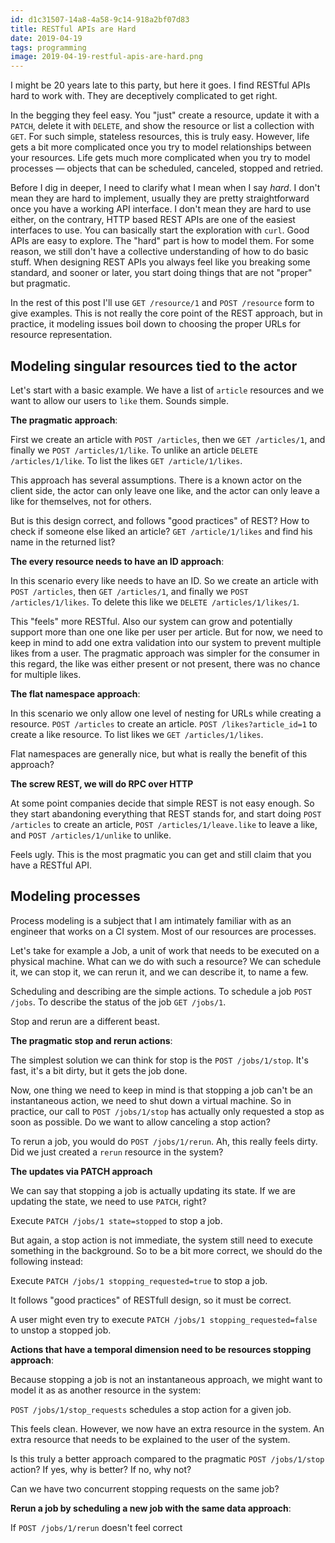```yaml
---
id: d1c31507-14a8-4a58-9c14-918a2bf07d83
title: RESTful APIs are Hard
date: 2019-04-19
tags: programming
image: 2019-04-19-restful-apis-are-hard.png
---
```


I might be 20 years late to this party, but here it goes. I find RESTful APIs
hard to work with. They are deceptively complicated to get right.

In the begging they feel easy. You "just" create a resource, update it with a
`PATCH`, delete it with `DELETE`, and show the resource or list a collection
with `GET`. For such simple, stateless resources, this is truly easy. However,
life gets a bit more complicated once you try to model relationships between
your resources. Life gets much more complicated when you try to model processes
&mdash; objects that can be scheduled, canceled, stopped and retried.

Before I dig in deeper, I need to clarify what I mean when I say _hard_. I don't
mean they are hard to implement, usually they are pretty straightforward once
you have a working API interface. I don't mean they are hard to use either, on
the contrary, HTTP based REST APIs are one of the easiest interfaces to use. You
can basically start the exploration with `curl`. Good APIs are easy to explore.
The "hard" part is how to model them. For some reason, we still don't have a
collective understanding of how to do basic stuff. When designing REST APIs you
always feel like you breaking some standard, and sooner or later, you start
doing things that are not "proper" but pragmatic.

In the rest of this post I'll use `GET /resource/1` and `POST /resource` form to
give examples. This is not really the core point of the REST approach, but in
practice, it modeling issues boil down to choosing the proper URLs for resource
representation.

## Modeling singular resources tied to the actor

Let's start with a basic example. We have a list of `article` resources and we
want to allow our users to `like` them. Sounds simple.

**The pragmatic approach**:

First we create an article with `POST /articles`, then we `GET /articles/1`,
and finally we `POST /articles/1/like`. To unlike an article
`DELETE /articles/1/like`. To list the likes `GET /article/1/likes`.

This approach has several assumptions. There is a known actor on the client side,
the actor can only leave one like, and the actor can only leave a like for
themselves, not for others.

But is this design correct, and follows "good practices" of REST?
How to check if someone else liked an article? `GET /article/1/likes` and find
his name in the returned list?

**The every resource needs to have an ID approach**:

In this scenario every like needs to have an ID. So we create an article with
`POST /articles`, then `GET /articles/1`, and finally we
`POST /articles/1/likes`. To delete this like we `DELETE /articles/1/likes/1`.

This "feels" more RESTful. Also our system can grow and potentially support
more than one one like per user per article. But for now, we need to keep in
mind to add one extra validation into our system to prevent multiple likes from
a user. The pragmatic approach was simpler for the consumer in this regard, the
like was either present or not present, there was no chance for multiple likes.

**The flat namespace approach**:

In this scenario we only allow one level of nesting for URLs while creating a
resource. `POST /articles` to create an article.
`POST /likes?article_id=1` to create a like resource. To list likes we `GET
/articles/1/likes`.

Flat namespaces are generally nice, but what is really the benefit of this
approach?

**The screw REST, we will do RPC over HTTP**

At some point companies decide that simple REST is not easy enough. So they
start abandoning everything that REST stands for, and start doing `POST
/articles` to create an article, `POST /articles/1/leave.like` to leave a like,
and `POST /articles/1/unlike` to unlike.

Feels ugly. This is the most pragmatic you can get and still claim that you
have a RESTful API.

## Modeling processes

Process modeling is a subject that I am intimately familiar with as an engineer
that works on a CI system. Most of our resources are processes.

Let's take for example a Job, a unit of work that needs to be executed on a
physical machine. What can we do with such a resource? We can schedule it, we
can stop it, we can rerun it, and we can describe it, to name a few.

Scheduling and describing are the simple actions. To schedule a job `POST
/jobs`. To describe the status of the job `GET /jobs/1`.

Stop and rerun are a different beast.

**The pragmatic stop and rerun actions**:

The simplest solution we can think for stop is the `POST /jobs/1/stop`. It's
fast, it's a bit dirty, but it gets the job done.

Now, one thing we need to keep in mind is that stopping a job can't be an
instantaneous action, we need to shut down a virtual machine. So in practice,
our call to `POST /jobs/1/stop` has actually only requested a stop as soon
as possible. Do we want to allow canceling a stop action?

To rerun a job, you would do `POST /jobs/1/rerun`. Ah, this really feels dirty.
Did we just created a `rerun` resource in the system?

**The updates via PATCH approach**

We can say that stopping a job is actually updating its state. If we are
updating the state, we need to use `PATCH`, right?

Execute `PATCH /jobs/1 state=stopped` to stop a job.

But again, a stop action is not immediate, the system still need to execute
something in the background. So to be a bit more correct, we should do the
following instead:

Execute `PATCH /jobs/1 stopping_requested=true` to stop a job.

It follows "good practices" of RESTfull design, so it must be correct.

A user might even try to execute `PATCH /jobs/1 stopping_requested=false` to
unstop a stopped job.

**Actions that have a temporal dimension need to be resources stopping approach**:

Because stopping a job is not an instantaneous approach, we might want to model
it as as another resource in the system:

`POST /jobs/1/stop_requests` schedules a stop action for a given job.

This feels clean. However, we now have an extra resource in the system. An extra
resource that needs to be explained to the user of the system.

Is this truly a better approach compared to the pragmatic `POST /jobs/1/stop`
action? If yes, why is better? If no, why not?

Can we have two concurrent stopping requests on the same job?

**Rerun a job by scheduling a new job with the same data approach**:

If `POST /jobs/1/rerun` doesn't feel correct
